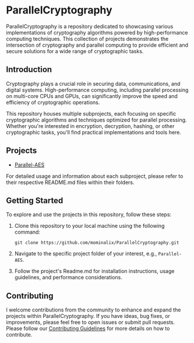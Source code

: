 # ParallelCryptography

ParallelCryptography is a repository dedicated to showcasing various implementations of cryptography algorithms powered by high-performance computing techniques. This collection of projects demonstrates the intersection of cryptography and parallel computing to provide efficient and secure solutions for a wide range of cryptographic tasks.

## Introduction

Cryptography plays a crucial role in securing data, communications, and digital systems. High-performance computing, including parallel processing on multi-core CPUs and GPUs, can significantly improve the speed and efficiency of cryptographic operations. 

This repository houses multiple subprojects, each focusing on specific cryptographic algorithms and techniques optimized for parallel processing. Whether you're interested in encryption, decryption, hashing, or other cryptographic tasks, you'll find practical implementations and tools here.

## Projects

- [Parallel-AES](/Parallel-AES)

For detailed usage and information about each subproject, please refer to their respective README.md files within their folders.

## Getting Started

To explore and use the projects in this repository, follow these steps:

1. Clone this repository to your local machine using the following command:

   ```shell
   git clone https://github.com/mominalix/ParallelCryptography.git
   ```

2. Navigate to the specific project folder of your interest, e.g., `Parallel-AES`.

3. Follow the project's Readme.md for installation instructions, usage guidelines, and performance considerations.

## Contributing

I welcome contributions from the community to enhance and expand the projects within ParallelCryptography. If you have ideas, bug fixes, or improvements, please feel free to open issues or submit pull requests. Please follow our [Contributing Guidelines](CONTRIBUTING.md) for more details on how to contribute.
